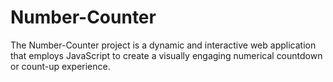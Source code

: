 # Number-Counter
The Number-Counter project is a dynamic and interactive web application that employs JavaScript to create a visually engaging numerical countdown or count-up experience.
